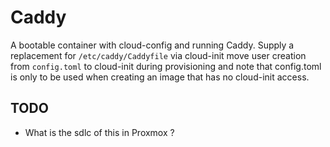 # Caddy

A bootable container with cloud-config and running Caddy.
Supply a replacement for `/etc/caddy/Caddyfile` via cloud-init
move user creation from `config.toml` to cloud-init during provisioning and note
that config.toml is only to be used when creating an image that has no
cloud-init access.

## TODO

* What is the sdlc of this in Proxmox ?

